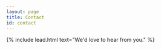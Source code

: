 ```yaml
---
layout: page
title: Contact
id: contact
---
```


{% include lead.html
    text="We'd love to hear from you." %}


